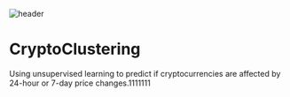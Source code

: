 ![header](https://wp-assets.infinum.com/uploads/2020/07/machine-learning-cryptocurrency-0.jpeg)
# CryptoClustering
Using unsupervised learning to predict if cryptocurrencies are affected by 24-hour or 7-day price changes.1111111
